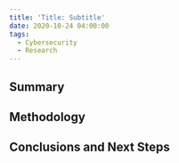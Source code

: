```yaml
---
title: 'Title: Subtitle'
date: 2020-10-24 04:00:00
tags:
  - Cybersecurity
  - Research
---
```

## Summary

## Methodology

## Conclusions and Next Steps
